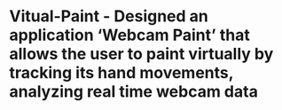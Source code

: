 # Vitual-Paint - Designed an application ‘Webcam Paint’ that allows the user to paint virtually by tracking its hand movements, analyzing real time webcam data
